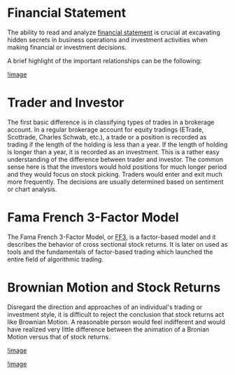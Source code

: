 # Financial Statement

The ability to read and analyze [financial statement](https://www.investopedia.com/terms/f/financial-statements.asp) is crucial at excavating hidden secrets in business operations and investment activities when making financial or investment decisions.

A brief highlight of the important relationships can be the following:

[!image](https://github.com/yiqiao-yin/Introduction-to-Machine-Learning-Big-Data-and-Application/blob/main/pics/relations-between-financial-statement-example.jpg)

# Trader and Investor

The first basic difference is in classifying types of trades in a brokerage account. In a regular brokerage account for equity tradings (ETrade, Scottrade, Charles Schwab, etc.), a trade or a position is recorded as trading if the length of the holding is less than a year. If the length of holding is longer than a year, it is recorded as an investment. This is a rather easy understanding of the difference between trader and investor. The common sense here is that the investors would hold positions for much longer period and they would focus on stock picking. Traders would enter and exit much more frequently. The decisions are usually determined based on sentiment or chart analysis.

# Fama French 3-Factor Model

The Fama French 3-Factor Model, or [FF3](https://en.wikipedia.org/wiki/Fama%E2%80%93French_three-factor_model), is a factor-based model and it describes the behavior of cross sectional stock returns. It is later on used as tools and the fundamentals of factor-based trading which launched the entire field of algorithmic trading.

# Brownian Motion and Stock Returns

Disregard the direction and approaches of an individual's trading or investment style, it is difficult to reject the conclusion that stock returns act like Brownian Motion. A reasonable person would feel indifferent and would have realized very little difference between the animation of a Bronian Motion versus that of stock returns.

[!image](https://github.com/yiqiao-yin/Introduction-to-Machine-Learning-Big-Data-and-Application/blob/main/pics/brownian-motion.gif)

[!image](https://github.com/yiqiao-yin/Introduction-to-Machine-Learning-Big-Data-and-Application/blob/main/pics/cross-section-stock-returns.gif)
